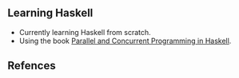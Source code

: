 ## Learning Haskell
- Currently learning Haskell from scratch.
- Using the book [Parallel and Concurrent Programming in Haskell](http://www.amazon.com/Parallel-Concurrent-Programming-Haskell-Multithreaded/dp/1449335942).

## Refences
